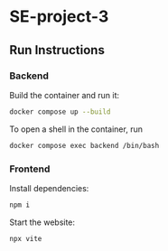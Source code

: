# SE-project-3

## Run Instructions

### Backend

Build the container and run it:
```bash
docker compose up --build
```

To open a shell in the container, run

```bash
docker compose exec backend /bin/bash
```

### Frontend

Install dependencies:

```bash
npm i
```

Start the website:
```bash
npx vite
```
